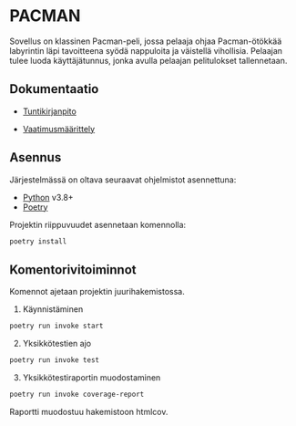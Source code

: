 # PACMAN

Sovellus on klassinen Pacman-peli, jossa pelaaja ohjaa Pacman-ötökkää labyrintin läpi tavoitteena syödä nappuloita ja väistellä vihollisia. Pelaajan tulee luoda käyttäjätunnus, jonka avulla pelaajan pelitulokset tallennetaan.

## Dokumentaatio

- [Tuntikirjanpito](dokumentaatio/tuntikirjanpito.md)

- [Vaatimusmäärittely](dokumentaatio/vaatimusmaarittely.md)

## Asennus

Järjestelmässä on oltava seuraavat ohjelmistot asennettuna:

 - [Python](https://www.python.org/downloads/) v3.8+
 - [Poetry](https://python-poetry.org/)

Projektin riippuvuudet asennetaan komennolla:
```sh
poetry install
```

## Komentorivitoiminnot

Komennot ajetaan projektin juurihakemistossa.

1. Käynnistäminen
```sh
poetry run invoke start
```

2. Yksikkötestien ajo
```sh
poetry run invoke test
```

3. Yksikkötestiraportin muodostaminen
```sh
poetry run invoke coverage-report
```
Raportti muodostuu hakemistoon htmlcov.
